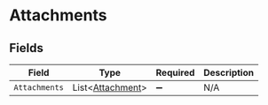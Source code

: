 # Attachments


## Fields

| Field                                                     | Type                                                      | Required                                                  | Description                                               |
| --------------------------------------------------------- | --------------------------------------------------------- | --------------------------------------------------------- | --------------------------------------------------------- |
| `Attachments`                                             | List<[Attachment](../../Models/Components/Attachment.md)> | :heavy_minus_sign:                                        | N/A                                                       |